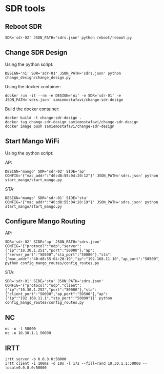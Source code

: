 # SDR tools

## Reboot SDR

```
SDR='sdr-02' JSON_PATH='sdrs.json' python reboot/reboot.py
```

## Change SDR Design

Using the python script:
```
DESIGN='ni' SDR='sdr-01' JSON_PATH='sdrs.json' python change_design/change_design.py
```

Using the docker container:
```
docker run -it --rm -e DESIGN='ni' -e SDR='sdr-01' -e JSON_PATH='sdrs.json' samiemostafavi/change-sdr-design
```

Build the docker container:
```
docker build -t change-sdr-design .
docker tag change-sdr-design samiemostafavi/change-sdr-design
docker image push samiemostafavi/change-sdr-design
```

## Start Mango WiFi

Using the python script:

AP:
```
DESIGN='mango' SDR='sdr-02' SIDE='ap' CONFIG='{"mac_addr":"40:d8:55:04:20:12"}' JSON_PATH='sdrs.json' python start_mango/start_mango.py
```
STA:
```
DESIGN='mango' SDR='sdr-01' SIDE='sta' CONFIG='{"mac_addr":"40:d8:55:04:20:19"}' JSON_PATH='sdrs.json' python start_mango/start_mango.py
```

## Configure Mango Routing

AP:
```
SDR='sdr-02' SIDE='ap' JSON_PATH='sdrs.json' CONFIG='{"protocol":"udp","server":{"ip":"10.30.1.251","port":"50000"},"ap":{"server_port":"50500","sta_port":"50000"},"sta":{"mac_addr":"40:d8:55:04:20:19","ip":"192.168.11.10","ap_port":"50500"}}' python config_mango_routes/config_routes.py
```
STA:
```
SDR='sdr-01' SIDE='sta' JSON_PATH='sdrs.json' CONFIG='{"protocol":"udp","client":{"ip":"10.30.1.252","port":"50000"},"sta":{"client_port":"50000","ap_port":"50500"},"ap":{"ip":"192.168.11.1","sta_port":"50000"}}' python config_mango_routes/config_routes.py
```

## NC
```
nc -u -l 50000
nc -u 10.30.1.1 50000
```

## IRTT
```
irtt server -b 0.0.0.0:50000
irtt client -i 100ms -d 10s -l 172 --fill=rand 10.30.1.1:50000 --local=0.0.0.0:50000
```
